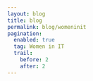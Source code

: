 ```yaml
---
layout: blog
title: blog
permalink: blog/womeninit
pagination:
  enabled: true
  tag: Women in IT
  trail:
    before: 2
    after: 2
---
```

